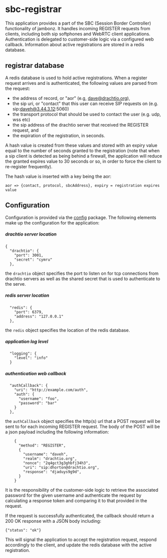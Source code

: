 # sbc-registrar

This application provides a part of the SBC (Session Border Controller) functionality of jambonz.  It handles incoming REGISTER requests from clients, including both sip softphones and WebRTC client applications.  Authentication is delegated to customer-side logic via a configured web callback.  Information about active registrations are stored in a redis database.

## registrar database

A redis database is used to hold active registrations. When a register request arrives and is authenticated, the following values are parsed from the request:
- the address of record, or "aor" (e.g, dave@drachtio.org),
- the sip uri, or "contact" that this user can receive SIP requests on (e.g. sip:daveh@3.44.3.12:5060)
- the transport protocol that should be used to contact the user (e.g. udp, wss etc)
- the sip address of the drachtio server that received the REGISTER request, and
- the expiration of the registration, in seconds.

A hash value is created from these values and stored with an expiry value equal to the number of seconds granted to the registration (note that when a sip client is detected as being behind a firewall, the application will reduce the granted expires value to 30 seconds or so, in order to force the client to re-register frequently).

The hash value is inserted with a key being the aor:
```
aor => {contact, protocol, sbcAddress}, expiry = registration expires value
```

## Configuration

Configuration is provided via the [config](https://www.npmjs.com/package/config) package.  The following elements make up the configuration for the application:
##### drachtio server location
```
{
  "drachtio": {
    "port": 3001,
    "secret": "cymru"
  },
```
the `drachtio` object specifies the port to listen on for tcp connections from drachtio servers as well as the shared secret that is used to authenticate to the serve.

##### redis server location
```
  "redis": {
    "port": 6379,
    "address": "127.0.0.1"
  },
```
the `redis` object specifies the location of the redis database.

##### application log level
```
  "logging": {
    "level": "info"
  }
```
##### authentication web callback
```
  "authCallback": {
    "uri": "http://example.com/auth",
    "auth": {
      "username": "foo",
      "password": "bar"
    }
  },
```
the `authCallback` object specifies the http(s) url that a POST request will be sent to for each incoming REGISTER request.  The body of the POST will be a json payload including the following information:
```
    {
      "method": "REGISTER",
      {
        "username": "daveh",
        "realm": "drachtio.org",
        "nonce": "2q4gct3g3ghbfj34h3",
        "uri": "sip:dhorton@drachtio.org",
        "response": "djaduys9g9d",
      }
    }
```
It is the responsibility of the customer-side logic to retrieve the associated password for the given username and authenticate the request by calculating a response token and comparing it to that provided in the request.

If the request is successfully authenticated, the callback should return a 200 OK response with a JSON body including:
```
{"status": "ok"}
```
This will signal the application to accept the registration request, respond accordingly to the client, and update the redis database with the active registration.
